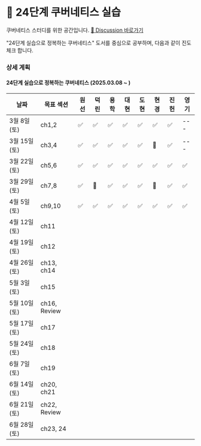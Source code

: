 # 🌱 24단계 쿠버네티스 실습

쿠버네티스 스터디를 위한 공간입니다. [📒 Discussion 바로가기](https://github.com/studykuberstep24/studykuberstep24/discussions)  

"24단계 실습으로 정복하는 쿠버네티스" 도서를 중심으로 공부하며, 다음과 같이 진도체크 합니다.

### 상세 계획
    
#### 24단계 실습으로 정복하는 쿠버네티스 (2025.03.08 ~ )
| 날짜 | 목표 섹션 | 원선 | 덕린 | 용학 | 대현 | 도현 | 현경 | 진헌 | 영기 |
| --- | ------- | --- | --- | ---| ---|---- | ----| -----|-----|
| 3월 8일(토) | ch1,2 |  ✅   | ✅   | ✅   |  ✅  |  ✅   |  ✅  |  ✅  | ---  |
| 3월 15일(토) | ch3,4 |  ✅  | ✅ | ✅  | ✅ | ✅ | 🔺 | ✅ | --- |
| 3월 22일(토) | ch5,6 |  ✅   | ✅    | ✅   |  ✅    |  ✅    |  ✅    |  ✅  | ✅  |
| 3월 29일(토) | ch7,8 |   ✅  |  🔺  | ✅  |  ✅   | ✅   |  🔺   |  ✅  |  ✅  |
| 4월 5일(토) | ch9,10 | ✅  |  ✅  | ✅  |   ✅  |  ✅   |  ✅   |  ✅ |  ✅  |
| 4월 12일(토) | ch11 |       |    |   |     |     |     |       |     |
| 4월 19일(토) | ch12 |       |    |   |     |     |     |       |     |
| 4월 26일(토) | ch13, ch14 |       |    |   |     |     |     |       |     |
| 5월 3일(토) | ch15 |       |    |   |     |     |     |       |     |
| 5월 10일(토) | ch16, Review |       |    |   |     |     |     |       |     |
| 5월 17일(토) | ch17  |       |    |   |     |     |     |       |     |
| 5월 24일(토) | ch18 |       |    |   |     |     |     |       |     |
| 6월 7일(토) | ch19 |       |    |   |     |     |     |       |     |
| 6월 14일(토) | ch20, ch21 |       |    |   |     |     |     |       |     |
| 6월 21일(토) | ch22, Review |       |    |   |     |     |     |       |     |
| 6월 28일(토) | ch23, 24 |       |    |   |     |     |     |       |     |



